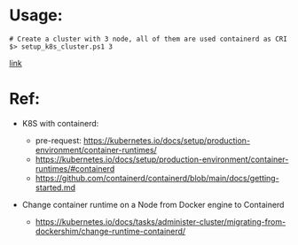 # Usage:
```commandline
# Create a cluster with 3 node, all of them are used containerd as CRI
$> setup_k8s_cluster.ps1 3 
```
[link](../../chap03/README.md)


# Ref:
- K8S with containerd:
  - pre-request: https://kubernetes.io/docs/setup/production-environment/container-runtimes/
  - https://kubernetes.io/docs/setup/production-environment/container-runtimes/#containerd
  - https://github.com/containerd/containerd/blob/main/docs/getting-started.md

- Change container runtime on a Node from Docker engine to Containerd 
  - https://kubernetes.io/docs/tasks/administer-cluster/migrating-from-dockershim/change-runtime-containerd/
